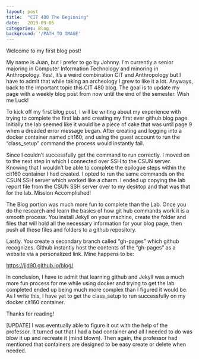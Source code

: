 ```yaml
---
layout: post
title:  "CIT 480 The Beginning"
date:   2019-09-06 
categories: Blog
background: '/PATH_TO_IMAGE' 
---
```


Welcome to my first blog post!

My name is Juan, but I prefer to go by Johnny. I’m currently a senior majoring in Computer Information Technology and minoring in Anthropology. Yes!, it’s a weird combination CIT and Anthropology but I have to admit that while taking an archeology I grew to like it a lot. Anyways, back to the important topic this CIT 480 blog. The goal is to update my page with a weekly blog post from now until the end of the semester. Wish me Luck!

To kick off my first blog post, I will be writing about my experience with trying to complete the first lab and creating my first ever github blog page. Initially the lab seemed like it would be a piece of cake that was until page 9 when a dreaded error message began. After creating and logging into a docker container named cit160; and using the guest account to run the “class_setup” command the process would instantly fail.

Since I couldn’t successfully get the command to run correctly. I moved on to the next step in which I connected over SSH to the CSUN server.  Knowing that I wouldn’t be able to complete the epilogue steps within the cit160 container I had created. I opted to run the same commands on the CSUN SSH server which worked like a charm. I ended up copying the lab report file from the CSUN SSH server over to my desktop and that was that for the lab. Mission Accomplished!

The Blog portion was much more fun to complete than the Lab. Once you do the research and learn the basics of how git hub commands work it is a smooth process. You install Jekyll on your machine, create the folder and files that will hold all the necessary information for your blog page, then push all those files and folders to a github repository.

Lastly. You create a secondary branch called “gh-pages” which github recognizes. Github instantly host the contents of the “gh-pages” as a website via a personalized link. Mine happens to be:

https://jjd90.github.io/blog/

In conclusion, I have to admit that learning github and Jekyll was a much more fun process for me while using docker and trying to get the lab completed ended up being much more complex than I figured it would be. As I write this, I have yet to get the class_setup to run successfully on my docker cit160 container.

Thanks for reading!

[UPDATE]
 I was eventually able to figure it out with the help of the professor. It turned out that I had a bad container and all I needed to do was blow it up and recreate it (mind blown). Then again, the professor had mentioned that containers are designed to be easy create or delete when needed.

